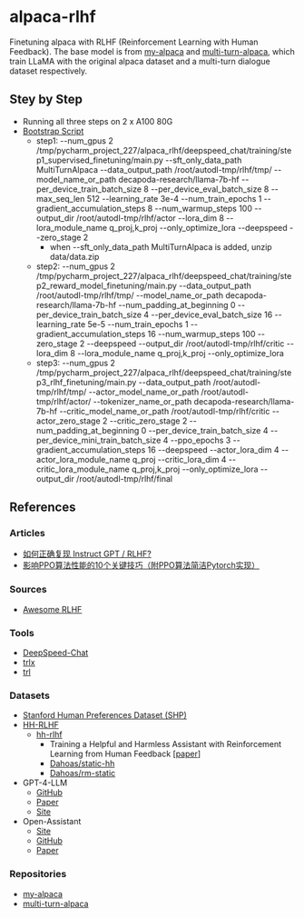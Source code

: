 # alpaca-rlhf
Finetuning alpaca with RLHF (Reinforcement Learning with Human Feedback). The base model is from [my-alpaca](https://github.com/l294265421/my-alpaca) and [multi-turn-alpaca](https://github.com/l294265421/multi-turn-alpaca), which train LLaMA with the original alpaca dataset and a multi-turn dialogue dataset respectively.

## Stey by Step
- Running all three steps on 2 x A100 80G
- [Bootstrap Script](alpaca_rlhf/my_deepspeed.py)
    - step1: --num_gpus 2 /tmp/pycharm_project_227/alpaca_rlhf/deepspeed_chat/training/step1_supervised_finetuning/main.py --sft_only_data_path MultiTurnAlpaca --data_output_path /root/autodl-tmp/rlhf/tmp/ --model_name_or_path decapoda-research/llama-7b-hf --per_device_train_batch_size 8 --per_device_eval_batch_size 8 --max_seq_len 512 --learning_rate 3e-4 --num_train_epochs 1 --gradient_accumulation_steps 8 --num_warmup_steps 100 --output_dir /root/autodl-tmp/rlhf/actor --lora_dim 8 --lora_module_name q_proj,k_proj --only_optimize_lora --deepspeed --zero_stage 2
      - when --sft_only_data_path MultiTurnAlpaca is added, unzip data/data.zip
    - step2: --num_gpus 2 /tmp/pycharm_project_227/alpaca_rlhf/deepspeed_chat/training/step2_reward_model_finetuning/main.py --data_output_path /root/autodl-tmp/rlhf/tmp/ --model_name_or_path decapoda-research/llama-7b-hf --num_padding_at_beginning 0 --per_device_train_batch_size 4 --per_device_eval_batch_size 16 --learning_rate 5e-5 --num_train_epochs 1 --gradient_accumulation_steps 16 --num_warmup_steps 100 --zero_stage 2 --deepspeed --output_dir /root/autodl-tmp/rlhf/critic --lora_dim 8 --lora_module_name q_proj,k_proj --only_optimize_lora
    - step3: --num_gpus 2 /tmp/pycharm_project_227/alpaca_rlhf/deepspeed_chat/training/step3_rlhf_finetuning/main.py --data_output_path /root/autodl-tmp/rlhf/tmp/ --actor_model_name_or_path /root/autodl-tmp/rlhf/actor/ --tokenizer_name_or_path decapoda-research/llama-7b-hf --critic_model_name_or_path /root/autodl-tmp/rlhf/critic --actor_zero_stage 2 --critic_zero_stage 2 --num_padding_at_beginning 0 --per_device_train_batch_size 4 --per_device_mini_train_batch_size 4 --ppo_epochs 3 --gradient_accumulation_steps 16 --deepspeed --actor_lora_dim 4 --actor_lora_module_name q_proj --critic_lora_dim 4 --critic_lora_module_name q_proj,k_proj --only_optimize_lora --output_dir /root/autodl-tmp/rlhf/final

## References

### Articles
- [如何正确复现 Instruct GPT / RLHF?](https://zhuanlan.zhihu.com/p/622134699)
- [影响PPO算法性能的10个关键技巧（附PPO算法简洁Pytorch实现）](https://zhuanlan.zhihu.com/p/512327050)

### Sources
- [Awesome RLHF](https://github.com/opendilab/awesome-RLHF)

### Tools
- [DeepSpeed-Chat](https://github.com/microsoft/DeepSpeedExamples/tree/master/applications/DeepSpeed-Chat)
- [trlx](https://github.com/CarperAI/trlx)
- [trl](https://github.com/lvwerra/)

### Datasets
- [Stanford Human Preferences Dataset (SHP)](https://huggingface.co/datasets/stanfordnlp/SHP)
- [HH-RLHF](https://huggingface.co/datasets/Anthropic/hh-rlhf)
  - [hh-rlhf](https://github.com/anthropics/hh-rlhf)
    - Training a Helpful and Harmless Assistant with Reinforcement Learning from Human Feedback [[paper](https://arxiv.org/abs/2204.05862)]
    - [Dahoas/static-hh](https://huggingface.co/datasets/Dahoas/static-hh)
    - [Dahoas/rm-static](https://huggingface.co/datasets/Dahoas/rm-static)
- GPT-4-LLM
  - [GitHub](https://github.com/Instruction-Tuning-with-GPT-4/GPT-4-LLM)
  - [Paper](https://arxiv.org/pdf/2304.03277.pdf)
  - [Site](https://instruction-tuning-with-gpt-4.github.io/)
- Open-Assistant
  - [Site](https://open-assistant.io/zh)
  - [GitHub](https://github.com/LAION-AI/Open-Assistant)
  - [Paper](./papers/2023-OpenAssistant%20Conversations%20-%20Democratizing%20Large%20Language%20Model%20Alignment.pdf)

### Repositories
- [my-alpaca](https://github.com/l294265421/my-alpaca)
- [multi-turn-alpaca](https://github.com/l294265421/multi-turn-alpaca)

